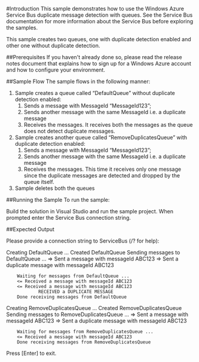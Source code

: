 #Introduction
This sample demonstrates how to use the Windows Azure Service Bus duplicate message detection with queues. See the Service Bus documentation for more information about the Service Bus before exploring the samples.

This sample creates two queues, one with duplicate detection enabled and other one without duplicate detection.

 

##Prerequisites
If you haven't already done so, please read the release notes document that explains how to sign up for a Windows Azure account and how to configure your environment.


##Sample Flow
The sample flows in the following manner:

1. Sample creates a queue called “DefaultQueue” without duplicate
detection enabled:
    1. Sends a message with MessageId “MessageId123”;
    2. Sends another message with the same MessageId i.e. a duplicate
message
    3. Receives the messages. It receives both the messages as the queue
does not detect duplicate messages.
1. Sample creates another queue called “RemoveDuplicatesQueue” with
duplicate detection enabled:
    1. Sends a message with MessageId “MessageId123”;
    2. Sends another message with the same MessageId i.e. a duplicate
message
    3. Receives the messages. This time it receives only one message
since the duplicate messages are detected and dropped by the queue itself.
3. Sample deletes both the queues
 

##Running the Sample
To run the sample:

Build the solution in Visual Studio and run the sample project.
When prompted enter the Service Bus connection string.

##Expected Output

Please provide a connection string to ServiceBus (/? for help): <connection string>
 
Creating DefaultQueue ...
Created DefaultQueue
        Sending messages to DefaultQueue ...
        => Sent a message with messageId ABC123
        => Sent a duplicate message with messageId ABC123
 
        Waiting for messages from DefaultQueue ...
        <= Received a message with messageId ABC123
        <= Received a message with messageId ABC123
                RECEIVED a DUPLICATE MESSAGE
        Done receiving messages from DefaultQueue
 
Creating RemoveDuplicatesQueue ...
Created RemoveDuplicatesQueue
        Sending messages to RemoveDuplicatesQueue ...
        => Sent a message with messageId ABC123
        => Sent a duplicate message with messageId ABC123
 
        Waiting for messages from RemoveDuplicatesQueue ...
        <= Received a message with messageId ABC123
        Done receiving messages from RemoveDuplicatesQueue
 
Press [Enter] to exit.
